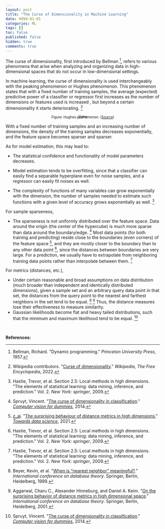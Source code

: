 ```yaml
---
layout: post
title: "The Curse of Dimensionality in Machine Learning"
date: 9999-01-01
categories: ML
tags: []
toc: false
published: false
hidden: true
comments: true
---
```


The curse of dimensionality, first introduced by Bellman [^1], refers to various phenomena that arise when analyzing and organizing data in high-dimensional spaces that do not occur in low-dimensional settings.

In machine learning, the curse of dimensionality is used interchangeably with the peaking phenomenon or Hughes phenomenon. This phenomenon states that with a fixed number of training samples, the average (expected) predictive power of a classifier or regressor first increases as the number of dimensions or features used is increased , but beyond a certain dimensionality it starts deteriorating. [^2]

<div align='center'>
<figure>
<img src="https://miro.medium.com/max/1400/1*pcJdd2y924Xk61SXa7uYpw.jpeg" alt="img" style="zoom:70%; margin-bottom:-120px; overflow:hidden;" />
<figcaption style="font-size:80%;"> Figure: Hughes phenomenon. (<a href="https://towardsdatascience.com/curse-of-dimensionality-a-curse-to-machine-learning-c122ee33bfeb">Source</a>) </figcaption>
</figure>
</div>
With a fixed number of training samples and an increasing number of dimensions, the density of the training samples decreases exponentially, and the feature space becomes sparser and sparser. 

As for model estimation, this may lead to:

* The statistical confidence and functionality of model parameters decreases.

* Model estimation tends to be overfitting, since that a classifier can easily find a separable hyperplane even for noise samples, and a regressor can easily fit noises as well.

* The complexity of functions of many variables can grow exponentially with the dimension, the number of samples needed to estimate such functions with a given level of accuracy grows exponentially as well. [^3]

For sample sparseness,

* The sparseness is not uniformly distributed over the feature space. Data around the origin (the center of the hypercube) is much more sparse than data around the boundary/edge. [^4] Most data points (for both training and predicting) reside close to the boundaries (even corners) of the feature space [^7], and they are mostly closer to the boundary than to any other data point [^3], since the distances between boundaries are very large. For a prediction, we usually have to extrapolate from neighboring training data points rather than interpolate between them. [^3] 

For metrics (distances, etc.),

* Under certain reasonable and broad assumptions on data distribution (much broader than independent and identically distributed dimensions), given a sample set and an arbitrary query data point in that set, the distances from the query point to the nearest and farthest neighbors in the set tend to be equal. [^5] [^6] Thus, the distance measures lose their effectiveness to measure similarity. 
* Gaussian likelihoods become flat and heavy tailed distributions, such that the minimum and maximum likelihood tend to be equal. [^4]




<br>

**References:**

[^1]: Bellman, Richard. "Dynamic programming." *Princeton University Press*, 1957. 
[^2]: Wikipedia contributors. "[Curse of dimensionality](https://en.wikipedia.org/wiki/Curse_of_dimensionality)." *Wikipedia, The Free Encyclopedia*, 2022.
[^3]: Hastie, Trevor, et al. Section 2.5: Local methods in high dimensions. "The elements of statistical learning: data mining, inference, and prediction." Vol. 2. *New York: springer*, 2009.
[^4]: Spruyt, Vincent. "[The curse of dimensionality in classification](https://www.visiondummy.com/2014/04/curse-dimensionality-affect-classification/)." *[Computer vision for dummies](https://www.visiondummy.com/)*, 2014.
[^5]: Beyer, Kevin, et al. "[When is “nearest neighbor” meaningful?](https://minds.wisconsin.edu/bitstream/handle/1793/60174/TR1377.pdf?sequence=1&ref=https://githubhelp.com)." *International conference on database theory*. Springer, Berlin, Heidelberg, 1999.
[^6]: Aggarwal, Charu C., Alexander Hinneburg, and Daniel A. Keim. "[On the surprising behavior of distance metrics in high dimensional space](https://bib.dbvis.de/uploadedFiles/155.pdf)." *International conference on database theory*. Springer, Berlin, Heidelberg, 2001.
[^7]: [z_ai](https://z-ai.medium.com/). "[The surprising behaviour of distance metrics in high dimensions.](https://towardsdatascience.com/the-surprising-behaviour-of-distance-metrics-in-high-dimensions-c2cb72779ea6)" *[Towards data science](https://towardsdatascience.com/)*, 2021.

